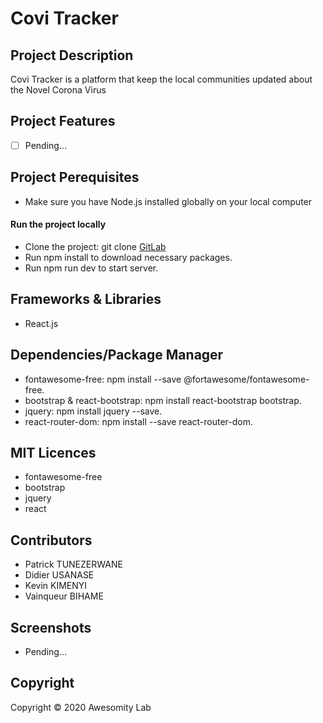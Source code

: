 # Covi Tracker

## Project Description

Covi Tracker is a platform that keep the local communities updated about the Novel Corona Virus 


## Project Features

- [ ] Pending...

## Project Perequisites

* Make sure you have Node.js installed globally on your local computer

#### Run the project locally

* Clone the project: git clone [GitLab](https://gitlab.com/awesomely-task-force/stock-management-front-end.git) 
* Run npm install to download necessary packages.
* Run npm run dev to start server.


## Frameworks & Libraries

* React.js


## Dependencies/Package Manager

* fontawesome-free: npm install --save @fortawesome/fontawesome-free.
* bootstrap & react-bootstrap: npm install react-bootstrap bootstrap.
* jquery: npm install jquery --save.
* react-router-dom: npm install --save react-router-dom.


## MIT Licences

* fontawesome-free
* bootstrap
* jquery
* react

## Contributors

* Patrick TUNEZERWANE
* Didier USANASE
* Kevin KIMENYI
* Vainqueur BIHAME


## Screenshots

* Pending...

## Copyright

Copyright © 2020 Awesomity Lab

